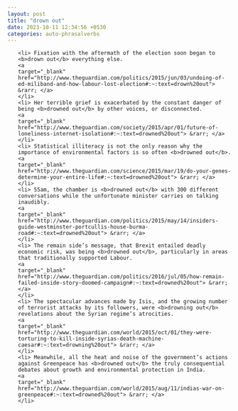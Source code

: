 ```yaml
---
layout: post
title: "drown out"
date: 2023-10-11 12:34:56 +0530
categories: auto-phrasalverbs
---
```

<ol>

    <li> Fixation with the aftermath of the election soon began to <b>drown out</b> everything else.
    <a 
    target="_blank" 
    href="http://www.theguardian.com/politics/2015/jun/03/undoing-of-ed-miliband-and-how-labour-lost-election#:~:text=drown%20out"> &rarr; </a>
    </li>
    <li> Her terrible grief is exacerbated by the constant danger of being <b>drowned out</b> by other voices, or disconnected.
    <a 
    target="_blank" 
    href="http://www.theguardian.com/society/2015/apr/01/future-of-loneliness-internet-isolation#:~:text=drowned%20out"> &rarr; </a>
    </li>
    <li> Statistical illiteracy is not the only reason why the importance of environmental factors is so often <b>drowned out</b>.
    <a 
    target="_blank" 
    href="http://www.theguardian.com/science/2015/mar/19/do-your-genes-determine-your-entire-life#:~:text=drowned%20out"> &rarr; </a>
    </li>
    <li> 55am, the chamber is <b>drowned out</b> with 300 different conversations while the unfortunate minister carries on talking inaudibly.
    <a 
    target="_blank" 
    href="http://www.theguardian.com/politics/2015/may/14/insiders-guide-westminster-portcullis-house-burma-road#:~:text=drowned%20out"> &rarr; </a>
    </li>
    <li> The remain side’s message, that Brexit entailed deadly economic risk, was being <b>drowned out</b>, particularly in areas that traditionally supported Labour.
    <a 
    target="_blank" 
    href="http://www.theguardian.com/politics/2016/jul/05/how-remain-failed-inside-story-doomed-campaign#:~:text=drowned%20out"> &rarr; </a>
    </li>
    <li> The spectacular advances made by Isis, and the growing number of terrorist attacks by its followers, were <b>drowning out</b> revelations about the Syrian regime’s atrocities.
    <a 
    target="_blank" 
    href="http://www.theguardian.com/world/2015/oct/01/they-were-torturing-to-kill-inside-syrias-death-machine-caesar#:~:text=drowning%20out"> &rarr; </a>
    </li>
    <li> Meanwhile, all the heat and noise of the government’s actions against Greenpeace has <b>drowned out</b> the truly consequential debates about growth and environmental protection in India.
    <a 
    target="_blank" 
    href="http://www.theguardian.com/world/2015/aug/11/indias-war-on-greenpeace#:~:text=drowned%20out"> &rarr; </a>
    </li>